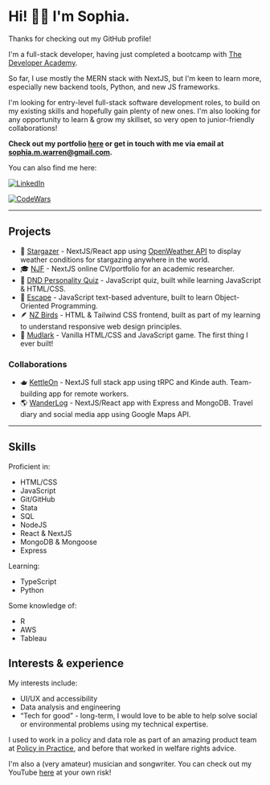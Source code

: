 # Hi! 👋🏻 I'm Sophia.
Thanks for checking out my GitHub profile!

I'm a full-stack developer, having just completed a bootcamp with [The Developer Academy](https://thedeveloperacademy.com/).

So far, I use mostly the MERN stack with NextJS, but I'm keen to learn more, especially new backend tools, Python, and new JS frameworks.

I'm looking for entry-level full-stack software development roles, to build on my existing skills and hopefully gain plenty of new ones.
I'm also looking for any opportunity to learn & grow my skillset, so very open to junior-friendly collaborations!

**Check out my portfolio [here](https://phianova.github.io/portfolio) or get in touch with me via email at sophia.m.warren@gmail.com.**

You can also find me here:

[![LinkedIn](https://img.shields.io/badge/LinkedIn-0A66C2?style=for-the-badge&logo=LinkedIn&logoColor=white)](https://www.linkedin.com/in/sophia-warren-48207913b/)

[![CodeWars](https://www.codewars.com/users/phianova/badges/small)](https://www.codewars.com/users/phianova)

___

## Projects

- 🌟 [Stargazer](https://stargazer-puce.vercel.app/) - NextJS/React app using [OpenWeather API](https://openweathermap.org/api) to display weather conditions for stargazing anywhere in the world.
- 🎓 [NJF](https://phianova.github.io/njf) - NextJS online CV/portfolio for an academic researcher.
- 🐉 [DND Personality Quiz](https://phianova.github.io/dnd-quiz/) - JavaScript quiz, built while learning JavaScript & HTML/CSS.
- 🍹 [Escape](https://phianova.github.io/adventure-game-assignment/) - JavaScript text-based adventure, built to learn Object-Oriented Programming.
- 🪶 [NZ Birds](https://phianova.github.io/nz-birds/) - HTML & Tailwind CSS frontend, built as part of my learning to understand responsive web design principles.
- 🐾 [Mudlark](https://phianova.github.io/mudlark/) - Vanilla HTML/CSS and JavaScript game. The first thing I ever built!

### Collaborations
- 🫖 [KettleOn](https://kettle-on.vercel.app/) - NextJS full stack app using tRPC and Kinde auth. Team-building app for remote workers.
- 🌎 [WanderLog](https://wanderlogfront.vercel.app/) - NextJS/React app with Express and MongoDB. Travel diary and social media app using Google Maps API.

___

## Skills

Proficient in:
- HTML/CSS
- JavaScript
- Git/GitHub
- Stata
- SQL
- NodeJS
- React & NextJS
- MongoDB & Mongoose
- Express

Learning:
- TypeScript
- Python

Some knowledge of:
- R
- AWS
- Tableau


## Interests & experience

My interests include:
- UI/UX and accessibility
- Data analysis and engineering
- “Tech for good” - long-term, I would love to be able to help solve social or environmental problems using my technical expertise.

I used to work in a policy and data role as part of an amazing product team at [Policy in Practice](https://www.betteroffcalculator.co.uk/login, "Policy in Practice Better Off Calculator"), and before that worked in welfare rights advice.

I'm also a (very amateur) musician and songwriter. You can check out my YouTube [here](https://www.youtube.com/@warrenova2112) at your own risk!
